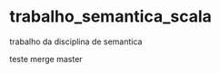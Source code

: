 trabalho_semantica_scala
========================

trabalho da disciplina de semantica

teste merge master